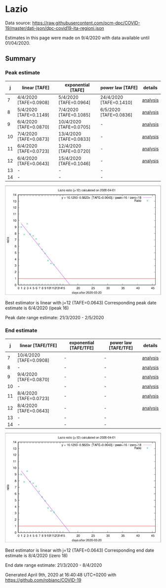 # Lazio


Data source: https://raw.githubusercontent.com/pcm-dpc/COVID-19/master/dati-json/dpc-covid19-ita-regioni.json

Estimates in this page were made on 9/4/2020 with data available until 01/04/2020.


## Summary 

### Peak estimate 
|j|linear [TAFE]|exponential [TAFE]|power law [TAFE]|details|
|---|----|-----------|---------|-------|
|7|4/4/2020 [TAFE=0.0908]|5/4/2020 [TAFE=0.0964]|24/4/2020 [TAFE=0.1410]|[analysis](COVID-19_lazio_j7_2020-04-01.md)|
|8|5/4/2020 [TAFE=0.1149]|7/4/2020 [TAFE=0.1085]|6/5/2020 [TAFE=0.0836]|[analysis](COVID-19_lazio_j8_2020-04-01.md)|
|9|6/4/2020 [TAFE=0.0870]|10/4/2020 [TAFE=0.0705]|-|[analysis](COVID-19_lazio_j9_2020-04-01.md)|
|10|7/4/2020 [TAFE=0.0873]|13/4/2020 [TAFE=0.0833]|-|[analysis](COVID-19_lazio_j10_2020-04-01.md)|
|11|6/4/2020 [TAFE=0.0723]|12/4/2020 [TAFE=0.0720]|-|[analysis](COVID-19_lazio_j11_2020-04-01.md)|
|12|6/4/2020 [TAFE=0.0643]|15/4/2020 [TAFE=0.1046]|-|[analysis](COVID-19_lazio_j12_2020-04-01.md)|
|13|-|-|-||
|14|-|-|-||

![best peak estimate](COVID-19_lazio_j12_2020-04-01.png)

Best estimator is linear with j=12 (TAFE=0.0643)
Corresponding peak date estimate is 6/4/2020 (ipeak 16)


Peak date range estimate: 21/3/2020 - 2/5/2020

### End estimate 
|j|linear [TAFE/TFE]|exponential [TAFE/TFE]|power law [TAFE/TFE]|details|
|---|----|-----------|---------|-------|
|7|10/4/2020 [TAFE=0.0908]|-|-|[analysis](COVID-19_lazio_j7_2020-04-01.md)|
|8|-|-|-|[analysis](COVID-19_lazio_j8_2020-04-01.md)|
|9|9/4/2020 [TAFE=0.0870]|-|-|[analysis](COVID-19_lazio_j9_2020-04-01.md)|
|10|-|-|-|[analysis](COVID-19_lazio_j10_2020-04-01.md)|
|11|8/4/2020 [TAFE=0.0723]|-|-|[analysis](COVID-19_lazio_j11_2020-04-01.md)|
|12|8/4/2020 [TAFE=0.0643]|-|-|[analysis](COVID-19_lazio_j12_2020-04-01.md)|
|13|-|-|-||
|14|-|-|-||

![best zero estimate](COVID-19_lazio_j12_2020-04-01.png)

Best estimator is linear with j=12 (TAFE=0.0643)
Corresponding end date estimate is 8/4/2020 (izero 18)


End date range estimate: 21/3/2020 - 8/4/2020

Generated April 9th, 2020 at 16:40:48 UTC+0200 with https://github.com/robianc/COVID-19
